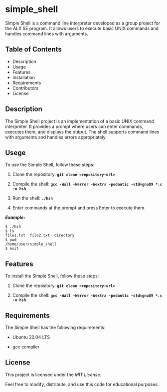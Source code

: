 # simple_shell

Simple Shell is a command line interpreter developed as a group project for the ALX SE program. It allows users to execute basic UNIX commands and handles command lines with arguments.

## Table of Contents

* Description
* Usage
* Features
* Installation
* Requirements
* Contributors
* License

## Description

The Simple Shell project is an implementation of a basic UNIX command interpreter. It provides a prompt where users can enter commands, executes them, and displays the output. The shell supports command lines with arguments and handles errors appropriately.

## Usege

To use the Simple Shell, follow these steps:

1. Clone the repository: **`git clone <repository-url>`**

2. Compile the shell: **`gcc -Wall -Werror -Wextra -pedantic -std=gnu89 *.c -o hsh`**

3. Run the shell: **`./hsh`**

4. Enter commands at the prompt and press Enter to execute them.

***Example:***

```shell
$ ./hsh
$ ls
file1.txt  file2.txt  directory
$ pwd
/home/user/simple_shell
$ exit
```

## Features

To install the Simple Shell, follow these steps:

1. Clone the repository: **`git clone <repository-url>`**

2. Compile the shell: **`gcc -Wall -Werror -Wextra -pedantic -std=gnu89 *.c -o hsh`**

## Requirements

The Simple Shell has the following requirements:

* Ubuntu 20.04 LTS

* gcc compiler

## License

This project is licensed under the *MIT License*.

Feel free to modify, distribute, and use this code for educational purposes.

